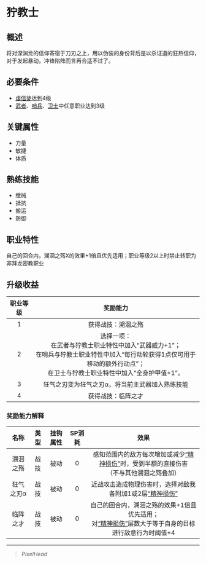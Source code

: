 # 狞教士

## 概述

将对深渊龙的信仰寄宿于刀刃之上，用以伪装的身份背后是以杀证道的狂热信仰，对于发起暴动，冲锋陷阵而言再合适不过了。

## 必要条件

* <a href="../devotedcultist" target="_blank">虔信徒</a>达到4级
* <a href="../../../basicJob/Warrior" target="_blank">武者</a>、<a href="../../../basicJob/Sentinel" target="_blank">哨兵</a>、<a href="../../../basicJob/Guard" target="_blank">卫士</a>中任意职业达到3级

## 关键属性

* 力量
* 敏捷
* 体质

## 熟练技能

* 缴械
* 抵抗
* 搬运
* 防御

## 职业特性

自己的回合内，溯洄之殇X的效果+1倍且优先适用；职业等级2以上时禁止转职为非拜龙密教职业

## 升级收益

职业等级|奖励能力
:--:|:--:
1|获得战技：溯洄之殇
2|选择一项：<br>在武者与狞教士职业特性中加入“武器威力+1”；<br>在哨兵与狞教士职业特性中加入“每行动轮获得1点仅可用于移动的额外行动点”；<br>在卫士与狞教士职业特性中加入“全身护甲值+1”。
3|狂气之刃变为狂气之刃α，将当前主武器加入熟练技能
4|获得战技：临阵之才

### 奖励能力解释

名称|类型|挂钩属性|SP消耗|效果
:--:|:--:|:--:|:--:|:--:
溯洄之殇|战技|被动|0|感知范围内的敌方每次增加或减少<a href="../../../../status/mark/#精神损伤" target="_blank">“精神损伤”</a>时，受到半额的直接伤害<br>（不与其他溯洄之殇叠加）
狂气之刃α|战技|被动|0|近战攻击造成物理伤害时，选择对敌我各附加1或2层<a href="../../../../status/mark/#精神损伤" target="_blank">“精神损伤”</a>
临阵之才|战技|被动|0|自己的回合内，溯洄之殇的效果+1倍且优先适用；<br>对<a href="../../../../status/mark/#精神损伤" target="_blank">“精神损伤”</a>层数大于等于自身的目标进行敌意行为时阈值+4

---

> *PixelHead*